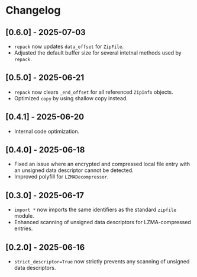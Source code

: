 # Changelog

## [0.6.0] - 2025-07-03
* `repack` now updates `data_offset` for `ZipFile`.
* Adjusted the default buffer size for several intetnal methods used by `repack`.

## [0.5.0] - 2025-06-21
* `repack` now clears `_end_offset` for all referenced `ZipInfo` objects.
* Optimized `copy` by using shallow copy instead.

## [0.4.1] - 2025-06-20
* Internal code optimization.

## [0.4.0] - 2025-06-18
* Fixed an issue where an encrypted and compressed local file entry with an unsigned data descriptor cannot be detected.
* Improved polyfill for `LZMADecompressor`.

## [0.3.0] - 2025-06-17
* `import *` now imports the same identifiers as the standard `zipfile` module.
* Enhanced scanning of unsigned data descriptors for LZMA-compressed entries.

## [0.2.0] - 2025-06-16
* `strict_descriptor=True` now strictly prevents any scanning of unsigned data descriptors.
